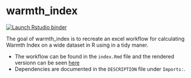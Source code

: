 # warmth_index

<!-- badges: start -->
[![Launch Rstudio binder](http://mybinder.org/badge.svg)](https://mybinder.org/v2/gh/annakrystalli/warmth_index/master?urlpath=rstudio)
<!-- badges: end -->

The goal of warmth_index is to recreate an excel workflow for calculating Warmth Index on a wide dataset in R using in a tidy maner.


- The workflow can be found in the `index.Rmd` file and the rendered versionn can be seen [here](http://annakrystalli.me/warmth_index/)
- Dependencies are documented in the `DESCRIPTION` file under `Imports:`.

